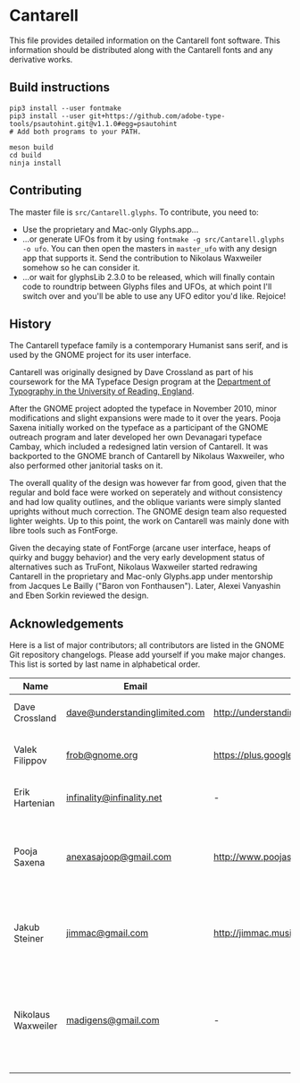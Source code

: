 Cantarell
=========

This file provides detailed information on the Cantarell font software. This information should be distributed along with the Cantarell fonts and any derivative works.

Build instructions
------------------

```
pip3 install --user fontmake
pip3 install --user git+https://github.com/adobe-type-tools/psautohint.git@v1.1.0#egg=psautohint
# Add both programs to your PATH.

meson build
cd build
ninja install
```

Contributing
------------

The master file is `src/Cantarell.glyphs`. To contribute, you need to:

-	Use the proprietary and Mac-only Glyphs.app...
-	...or generate UFOs from it by using `fontmake -g src/Cantarell.glyphs -o ufo`. You can then open the masters in `master_ufo` with any design app that supports it. Send the contribution to Nikolaus Waxweiler somehow so he can consider it.
-	...or wait for glyphsLib 2.3.0 to be released, which will finally contain code to roundtrip between Glyphs files and UFOs, at which point I'll switch over and you'll be able to use any UFO editor you'd like. Rejoice!

History
-------

The Cantarell typeface family is a contemporary Humanist sans serif, and is used by the GNOME project for its user interface.

Cantarell was originally designed by Dave Crossland as part of his coursework for the MA Typeface Design program at the [Department of Typography in the University of Reading, England](http://www.typedesign.reading.ac.uk).

After the GNOME project adopted the typeface in November 2010, minor modifications and slight expansions were made to it over the years. Pooja Saxena initially worked on the typeface as a participant of the GNOME outreach program and later developed her own Devanagari typeface Cambay, which included a redesigned latin version of Cantarell. It was backported to the GNOME branch of Cantarell by Nikolaus Waxweiler, who also performed other janitorial tasks on it.

The overall quality of the design was however far from good, given that the regular and bold face were worked on seperately and without consistency and had low quality outlines, and the oblique variants were simply slanted uprights without much correction. The GNOME design team also requested lighter weights. Up to this point, the work on Cantarell was mainly done with libre tools such as FontForge.

Given the decaying state of FontForge (arcane user interface, heaps of quirky and buggy behavior) and the very early development status of alternatives such as TruFont, Nikolaus Waxweiler started redrawing Cantarell in the proprietary and Mac-only Glyphs.app under mentorship from Jacques Le Bailly ("Baron von Fonthausen"). Later, Alexei Vanyashin and Eben Sorkin reviewed the design.

Acknowledgements
----------------

Here is a list of major contributors; all contributors are listed in the GNOME Git repository changelogs. Please add yourself if you make major changes. This list is sorted by last name in alphabetical order.

| Name               | Email                         | Web Address                                         | Description                                                                             |
| ------------------ | ----------------------------- | --------------------------------------------------- | --------------------------------------------------------------------------------------- |
| Dave Crossland     | dave@understandinglimited.com | http://understandingfonts.com/who/dave-crossland/   | Designer, original Latin glyphs.                                                        |
| Valek Filippov     | frob@gnome.org                | https://plus.google.com/108983215764171548842/about | Designer, original Cyrillic glyphs.                                                     |
| Erik Hartenian     | infinality@infinality.net     | \-                                                  | Connoisseur of fine font renderding.                                                    |
| Pooja Saxena       | anexasajoop@gmail.com         | http://www.poojasaxena.in                           | Designer, new glyphs and many improvements to weight and metric balance.                |
| Jakub Steiner      | jimmac@gmail.com              | http://jimmac.musichall.cz                          | Designer, many improvements and GNOME standards engineering.                            |
| Nikolaus Waxweiler | madigens@gmail.com            | \-                                                  | Designer, general clean up and increased language coverage, later on complete redesign. |
